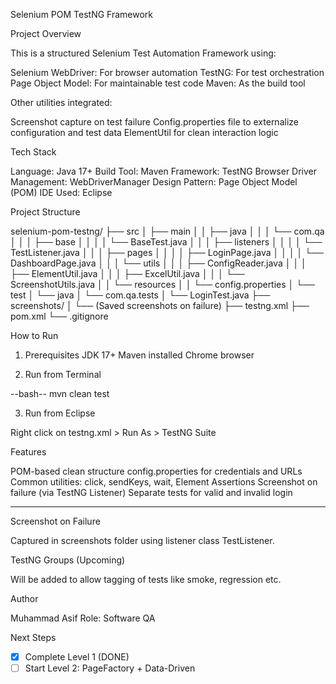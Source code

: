 Selenium POM TestNG Framework

Project Overview

This is a structured Selenium Test Automation Framework using:

Selenium WebDriver:  For browser automation
TestNG:              For test orchestration
Page Object Model:   For maintainable test code
Maven:               As the build tool

Other utilities integrated:

Screenshot capture on test failure
Config.properties file to externalize configuration and test data
ElementUtil for clean interaction logic



Tech Stack

Language: Java 17+
Build Tool: Maven
Framework: TestNG
Browser Driver Management: WebDriverManager
Design Pattern: Page Object Model (POM)
IDE Used: Eclipse


 Project Structure


selenium-pom-testng/
├── src
│   ├── main
│   │   ├── java
│   │   │   └── com.qa
│   │   │       ├── base
│   │   │       │   └── BaseTest.java
│   │   │       ├── listeners
│   │   │       │   └── TestListener.java
│   │   │       ├── pages
│   │   │       │   ├── LoginPage.java
│   │   │       │   └── DashboardPage.java
│   │   │       └── utils
│   │   │           ├── ConfigReader.java
│   │   │           ├── ElementUtil.java
│   │   │           ├── ExcelUtil.java
│   │   │           └── ScreenshotUtils.java
│   │   └── resources
│   │       └── config.properties
│   └── test
│       └── java
│           └── com.qa.tests
│               └── LoginTest.java
├── screenshots/
│   └── (Saved screenshots on failure)
├── testng.xml
├── pom.xml
└── .gitignore



 How to Run

1. Prerequisites
   JDK 17+
   Maven installed
   Chrome browser

2. Run from Terminal

--bash--
mvn clean test


3. Run from Eclipse

Right click on testng.xml > Run As > TestNG Suite


 Features

POM-based clean structure
config.properties for credentials and URLs
Common utilities: click, sendKeys, wait, Element Assertions
Screenshot on failure (via TestNG Listener)
Separate tests for valid and invalid login

---

Screenshot on Failure

Captured in screenshots folder using listener class TestListener.



TestNG Groups (Upcoming)

Will be added to allow tagging of tests like smoke, regression etc.



Author

Muhammad Asif
Role: Software QA 



Next Steps

* [x] Complete Level 1 (DONE)
* [ ] Start Level 2: PageFactory + Data-Driven

